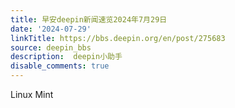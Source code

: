 ```yaml
---
title: 早安deepin新闻速览2024年7月29日
date: '2024-07-29'
linkTitle: https://bbs.deepin.org/en/post/275683
source: deepin_bbs
description:  deepin小助手 
disable_comments: true
---
```

Linux Mint
